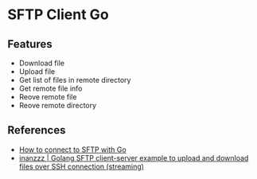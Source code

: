 # SFTP Client Go

## Features

- Download file
- Upload file
- Get list of files in remote directory
- Get remote file info
- Reove remote file
- Reove remote directory

## References

- [How to connect to SFTP with Go](https://sftptogo.com/blog/go-sftp/)
- [inanzzz | Golang SFTP client-server example to upload and download files over SSH connection (streaming)](http://www.inanzzz.com/index.php/post/tjp9/golang-sftp-client-server-example-to-upload-and-download-files-over-ssh-connection-streaming)
